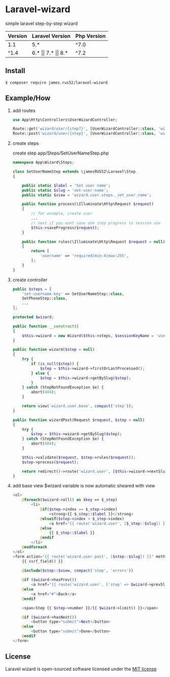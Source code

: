# Laravel-wizard

simple laravel step-by-step wizard

| Version | Laravel Version | Php Version | 
|---- |----|----|
| 1.1 | 5.* | ^7.0 |
| ^1.4 | 6.* &#124;&#124; 7.* &#124;&#124; 8.* | ^7.2 |

## Install

    $ composer require james.rus52/laravel-wizard

## Example/How

1. add routes
    
    ```php
   use App\Http\Controllers\UserWizardController;
   
    Route::get('wizard/user/{step?}', [UserWizardController::class, 'wizard'])->name('wizard.user');
    Route::post('wizard/user/{step}', [UserWizardController::class, 'wizardPost'])->name('wizard.user.post');
    ```

2. create steps

    create step app/Steps/SetUserNameStep.php
    
    ```php
    namespace App\Wizard\Steps;
    
    class SetUserNameStep extends \jamesRUS52\Laravel\Step
    {
    
        public static $label = 'Set user name';
        public static $slug = 'set-user-name';
        public static $view = 'wizard.user.steps._set_user_name';
    
        public function process(\Illuminate\Http\Request $request)
        {
            // for example, create user
            ...
            // next if you want save one step progress to session use
            $this->saveProgress($request);
        }
    
        public function rules(\Illuminate\Http\Request $request = null): array
        {
            return [
                'username' => 'required|min:4|max:255',
            ];
        }
    }
    ```
    
3. create controller

    ```php
    public $steps = [
        'set-username-key' => SetUserNameStep::class,
        SetPhoneStep::class,
        ...
    ];

    protected $wizard;

    public function __construct()
    {
        $this->wizard = new Wizard($this->steps, $sessionKeyName = 'user');
    }

    public function wizard($step = null)
    {
        try {
            if (is_null($step)) {
                $step = $this->wizard->firstOrLastProcessed();
            } else {
                $step = $this->wizard->getBySlug($step);
            }
        } catch (StepNotFoundException $e) {
            abort(404);
        }

        return view('wizard.user.base', compact('step'));
    }

    public function wizardPost(Request $request, $step = null)
    {
        try {
            $step = $this->wizard->getBySlug($step);
        } catch (StepNotFoundException $e) {
            abort(404);
        }

        $this->validate($request, $step->rules($request));
        $step->process($request);

        return redirect()->route('wizard.user', [$this->wizard->nextSlug()]);
    }
    ```

4. add base view
$wizard variable is now automatic sheared with view
    ```php
    <ol>
        @foreach($wizard->all() as $key => $_step)
            <li>
                @if($step->index == $_step->index)
                    <strong>{{ $_step::$label }}</strong>
                @elseif($step->index > $_step->index)
                    <a href="{{ route('wizard.user', [$_step::$slug]) }}">{{ $_step::$label }}</a>
                @else
                    {{ $_step::$label }}
                @endif
            </li>
        @endforeach
    </ol>
    <form action="{{ route('wizard.user.post', [$step::$slug]) }}" method="POST">
        {{ csrf_field() }}
     
        @include($step::$view, compact('step', 'errors'))
    
        @if ($wizard->hasPrev())
            <a href="{{ route('wizard.user', ['step' => $wizard->prevSlug()]) }}">Back</a>
        @else
            <a href="#">Back</a>
        @endif
    
        <span>Step {{ $step->number }}/{{ $wizard->limit() }}</span>
    
        @if ($wizard->hasNext())
            <button type="submit">Next</button>
        @else
            <button type="submit">Done</button>
        @endif
    </form>
    ```
## License

Laravel wizard is open-sourced software licensed under the [MIT license](https://opensource.org/licenses/MIT)
